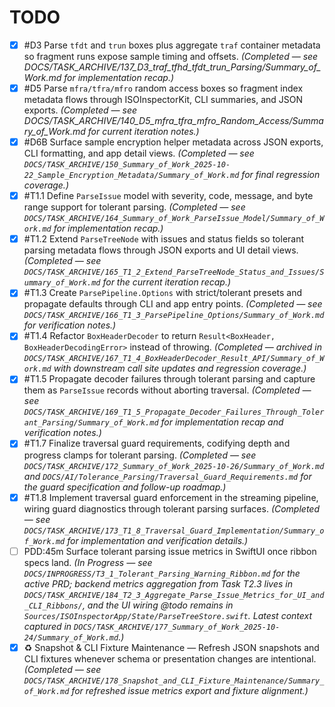 # TODO

- [x] #D3 Parse `tfdt` and `trun` boxes plus aggregate `traf` container metadata so fragment runs expose sample timing and offsets. _(Completed — see DOCS/TASK_ARCHIVE/137_D3_traf_tfhd_tfdt_trun_Parsing/Summary_of_Work.md for implementation recap.)_
- [x] #D5 Parse `mfra/tfra/mfro` random access boxes so fragment index metadata flows through ISOInspectorKit, CLI summaries, and JSON exports. _(Completed — see DOCS/TASK_ARCHIVE/140_D5_mfra_tfra_mfro_Random_Access/Summary_of_Work.md for current iteration notes.)_
- [x] #D6B Surface sample encryption helper metadata across JSON exports, CLI formatting, and app detail views. _(Completed — see `DOCS/TASK_ARCHIVE/150_Summary_of_Work_2025-10-22_Sample_Encryption_Metadata/Summary_of_Work.md` for final regression coverage.)_
- [x] #T1.1 Define `ParseIssue` model with severity, code, message, and byte range support for tolerant parsing. _(Completed — see `DOCS/TASK_ARCHIVE/164_Summary_of_Work_ParseIssue_Model/Summary_of_Work.md` for implementation recap.)_
- [x] #T1.2 Extend `ParseTreeNode` with issues and status fields so tolerant parsing metadata flows through JSON exports and UI detail views. _(Completed — see `DOCS/TASK_ARCHIVE/165_T1_2_Extend_ParseTreeNode_Status_and_Issues/Summary_of_Work.md` for the current iteration recap.)_
- [x] #T1.3 Create `ParsePipeline.Options` with strict/tolerant presets and propagate defaults through CLI and app entry points. _(Completed — see `DOCS/TASK_ARCHIVE/166_T1_3_ParsePipeline_Options/Summary_of_Work.md` for verification notes.)_
- [x] #T1.4 Refactor `BoxHeaderDecoder` to return `Result<BoxHeader, BoxHeaderDecodingError>` instead of throwing. _(Completed — archived in `DOCS/TASK_ARCHIVE/167_T1_4_BoxHeaderDecoder_Result_API/Summary_of_Work.md` with downstream call site updates and regression coverage.)_
- [x] #T1.5 Propagate decoder failures through tolerant parsing and capture them as `ParseIssue` records without aborting traversal. _(Completed — see `DOCS/TASK_ARCHIVE/169_T1_5_Propagate_Decoder_Failures_Through_Tolerant_Parsing/Summary_of_Work.md` for implementation recap and verification notes.)_
- [x] #T1.7 Finalize traversal guard requirements, codifying depth and progress clamps for tolerant parsing. _(Completed — see `DOCS/TASK_ARCHIVE/172_Summary_of_Work_2025-10-26/Summary_of_Work.md` and `DOCS/AI/Tolerance_Parsing/Traversal_Guard_Requirements.md` for the guard specification and follow-up roadmap.)_
- [x] #T1.8 Implement traversal guard enforcement in the streaming pipeline, wiring guard diagnostics through tolerant parsing surfaces. _(Completed — see `DOCS/TASK_ARCHIVE/173_T1_8_Traversal_Guard_Implementation/Summary_of_Work.md` for implementation and verification details.)_
- [ ] PDD:45m Surface tolerant parsing issue metrics in SwiftUI once ribbon specs land. _(In Progress — see `DOCS/INPROGRESS/T3_1_Tolerant_Parsing_Warning_Ribbon.md` for the active PRD; backend metrics aggregation from Task T2.3 lives in `DOCS/TASK_ARCHIVE/184_T2_3_Aggregate_Parse_Issue_Metrics_for_UI_and_CLI_Ribbons/`, and the UI wiring @todo remains in `Sources/ISOInspectorApp/State/ParseTreeStore.swift`. Latest context captured in `DOCS/TASK_ARCHIVE/177_Summary_of_Work_2025-10-24/Summary_of_Work.md`.)_
- [x] ♻️ Snapshot & CLI Fixture Maintenance — Refresh JSON snapshots and CLI fixtures whenever schema or presentation changes are intentional. _(Completed — see `DOCS/TASK_ARCHIVE/178_Snapshot_and_CLI_Fixture_Maintenance/Summary_of_Work.md` for refreshed issue metrics export and fixture alignment.)_
